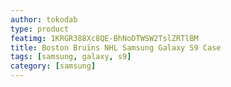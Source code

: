 ```yaml
---
author: tokodab
type: product
featimg: 1KRGR388Xc8QE-BhNoDTWSW2TslZRTlBM
title: Boston Bruins NHL Samsung Galaxy S9 Case
tags: [samsung, galaxy, s9]
category: [samsung]
---
```

